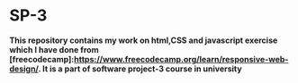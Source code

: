 # SP-3
**This repository contains my work on html,CSS and javascript exercise which I have done from [freecodecamp]:https://www.freecodecamp.org/learn/responsive-web-design/. It is a part of software project-3 course in university**

